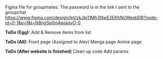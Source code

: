 Figma file for groupmates. The password is in the link I sent to the groupchat
https://www.figma.com/design/IpVzkJbi11Mh3NwE2EKhNj/WeebDB?node-id=0-1&p=f&t=N8ngSeihnAwiaqvO-0

**ToDo (Egg):**
Add & Remove items from list

**ToDo (All):**
Front page (Assigned to Alex)
Manga page
Anime page

**ToDo (After website is finished)**
Clean up code
Add params
